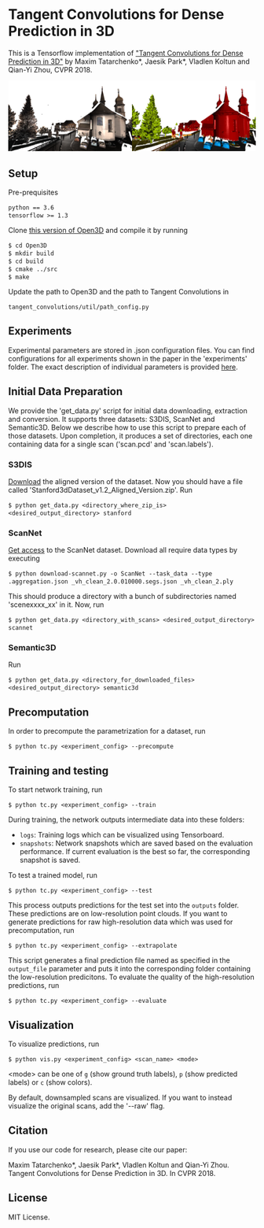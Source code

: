 
# Tangent Convolutions for Dense Prediction in 3D

This is a Tensorflow implementation of ["Tangent Convolutions for Dense Prediction in 3D"](http://vladlen.info/publications/tangent-convolutions-dense-prediction-3d/) by Maxim Tatarchenko*, Jaesik Park*, Vladlen Koltun and Qian-Yi Zhou, CVPR 2018.

![Teaser](thumb.jpg)

## Setup

Pre-prequisites

	python == 3.6
	tensorflow >= 1.3
	
Clone [this version of Open3D](https://github.com/tatarchm/Open3D.git) and compile it by running

	$ cd Open3D
	$ mkdir build
	$ cd build
	$ cmake ../src
	$ make

Update the path to Open3D and the path to Tangent Convolutions in

	tangent_convolutions/util/path_config.py

## Experiments

Experimental parameters are stored in .json configuration files. You can find configurations for all experiments shown in the paper in the 'experiments' folder. The exact description of individual parameters is provided [here](util/README.md).

## Initial Data Preparation

We provide the 'get_data.py' script for initial data downloading, extraction and conversion. It supports three datasets: S3DIS, ScanNet and Semantic3D. Below we describe how to use this script to prepare each of those datasets. Upon completion, it produces a set of directories, each one containing data for a single scan ('scan.pcd' and 'scan.labels').

### S3DIS

[Download](http://buildingparser.stanford.edu/dataset.html#Download) the aligned version of the dataset. Now you should have a file called 'Stanford3dDataset_v1.2_Aligned_Version.zip'. Run

	$ python get_data.py <directory_where_zip_is> <desired_output_directory> stanford

### ScanNet

[Get access](https://github.com/ScanNet/ScanNet) to the ScanNet dataset. Download all require data types by executing

	$ python download-scannet.py -o ScanNet --task_data --type .aggregation.json _vh_clean_2.0.010000.segs.json _vh_clean_2.ply

This should produce a directory with a bunch of subdirectories named 'scenexxxx_xx' in it. Now, run

	$ python get_data.py <directory_with_scans> <desired_output_directory> scannet
	
### Semantic3D

Run

	$ python get_data.py <directory_for_downloaded_files> <desired_output_directory> semantic3d

## Precomputation

In order to precompute the parametrization for a dataset, run

	$ python tc.py <experiment_config> --precompute


## Training and testing


To start network training, run

	$ python tc.py <experiment_config> --train

During training, the network outputs intermediate data into these folders:

- ``logs``: Training logs which can be visualized using Tensorboard.
- ``snapshots``: Network snapshots which are saved based on the evaluation performance. If current evaluation is the best so far, the corresponding snapshot is saved.

To test a trained model, run

	$ python tc.py <experiment_config> --test

This process outputs predictions for the test set into the ``outputs`` folder. These predictions are on low-resolution point clouds. If you want to generate predictions for raw high-resolution data which was used for precomputation, run

	$ python tc.py <experiment_config> --extrapolate

This script generates a final prediction file named as specified in the ``output_file`` parameter and puts it into the corresponding folder containing the low-resolution predicitons. To evaluate the quality of the high-resolution predictions, run

	$ python tc.py <experiment_config> --evaluate


## Visualization


To visualize predictions, run

	$ python vis.py <experiment_config> <scan_name> <mode>

\<mode\> can be one of ``g`` (show ground truth labels), ``p`` (show predicted labels) or ``c`` (show colors).

By default, downsampled scans are visualized. If you want to instead visualize the original scans, add the '--raw' flag.

## Citation

If you use our code for research, please cite our paper:

Maxim Tatarchenko*, Jaesik Park*, Vladlen Koltun and Qian-Yi Zhou. Tangent Convolutions for Dense Prediction in 3D. In CVPR 2018.

## License

MIT License.
